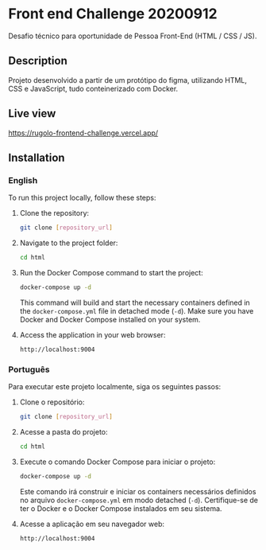 
# Front end Challenge 20200912
Desafio técnico para oportunidade de Pessoa Front-End (HTML / CSS / JS).

## Description

Projeto desenvolvido a partir de um protótipo do figma, utilizando HTML, CSS e JavaScript, tudo conteinerizado com Docker.

## Live view
https://rugolo-frontend-challenge.vercel.app/

## Installation

### English

To run this project locally, follow these steps:

1. Clone the repository:

   ```bash
   git clone [repository_url]
   ```

2. Navigate to the project folder:

   ```bash
   cd html
   ```

3. Run the Docker Compose command to start the project:

   ```bash
   docker-compose up -d
   ```

   This command will build and start the necessary containers defined in the `docker-compose.yml` file in detached mode (`-d`). Make sure you have Docker and Docker Compose installed on your system.

4. Access the application in your web browser:

   ```
   http://localhost:9004
   ```


### Português

Para executar este projeto localmente, siga os seguintes passos:

1. Clone o repositório:

   ```bash
   git clone [repository_url]
   ```

2. Acesse a pasta do projeto:

   ```bash
   cd html
   ```

3. Execute o comando Docker Compose para iniciar o projeto:

   ```bash
   docker-compose up -d
   ```

   Este comando irá construir e iniciar os containers necessários definidos no arquivo `docker-compose.yml` em modo detached (`-d`). Certifique-se de ter o Docker e o Docker Compose instalados em seu sistema.

4. Acesse a aplicação em seu navegador web:

   ```
   http://localhost:9004
   ```
